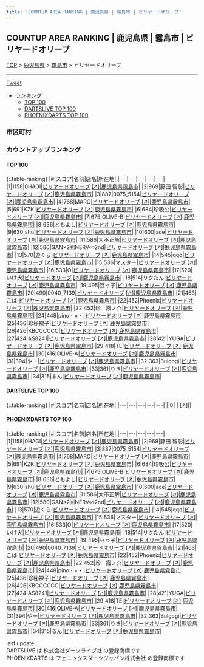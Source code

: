 ```yaml
---
title: 'COUNTUP AREA RANKING | 鹿児島県 | 霧島市 | ビリヤードオリーブ'
---
```

## COUNTUP AREA RANKING | 鹿児島県 | 霧島市 | ビリヤードオリーブ

[TOP](/darts/rank/) > [鹿児島県](/darts/rank/鹿児島県/) > [霧島市](/darts/rank/鹿児島県/霧島市/) > ビリヤードオリーブ

___

<a href="https://twitter.com/share?ref_src=twsrc%5Etfw" data-text="COUNTUP AREA RANKING | 鹿児島県霧島市ビリヤードオリーブ" class="twitter-share-button" data-hashtags="DARTSLIVE,PHOENIXDARTS,darts,ダーツ" data-show-count="false">Tweet</a>

* [ランキング](#カウントアップランキング)
    * [TOP 100](#top-100)
    * [DARTSLIVE TOP 100](#dartslive-top-100)
    * [PHOENIXDARTS TOP 100](#phoenixdarts-top-100)

### 市区町村

<ul>

</ul>

### カウントアップランキング

#### TOP 100



{:.table-ranking}
|#|スコア|名前|店名|所在地|
|---|---|---|---|---|
|1|1158|<span class="rank-name-pd">0HAGI</span>|<a href="/darts/rank/shops/93936.html">ビリヤードオリーブ</a> <a href="https://vs.phoenixdarts.com/jp/shop/shopDetailInfo/s_93936?s_seq=93936">[↗]</a>|<a href="/darts/rank/鹿児島県/霧島市">鹿児島県霧島市</a>|
|2|969|<span class="rank-name-pd">藤田 智彰</span>|<a href="/darts/rank/shops/93936.html">ビリヤードオリーブ</a> <a href="https://vs.phoenixdarts.com/jp/shop/shopDetailInfo/s_93936?s_seq=93936">[↗]</a>|<a href="/darts/rank/鹿児島県/霧島市">鹿児島県霧島市</a>|
|3|887|<span class="rank-name-pd">0075_5154</span>|<a href="/darts/rank/shops/93936.html">ビリヤードオリーブ</a> <a href="https://vs.phoenixdarts.com/jp/shop/shopDetailInfo/s_93936?s_seq=93936">[↗]</a>|<a href="/darts/rank/鹿児島県/霧島市">鹿児島県霧島市</a>|
|4|768|<span class="rank-name-pd">MARO</span>|<a href="/darts/rank/shops/93936.html">ビリヤードオリーブ</a> <a href="https://vs.phoenixdarts.com/jp/shop/shopDetailInfo/s_93936?s_seq=93936">[↗]</a>|<a href="/darts/rank/鹿児島県/霧島市">鹿児島県霧島市</a>|
|5|691|<span class="rank-name-pd">KZK</span>|<a href="/darts/rank/shops/93936.html">ビリヤードオリーブ</a> <a href="https://vs.phoenixdarts.com/jp/shop/shopDetailInfo/s_93936?s_seq=93936">[↗]</a>|<a href="/darts/rank/鹿児島県/霧島市">鹿児島県霧島市</a>|
|6|684|<span class="rank-name-pd">珍吸公</span>|<a href="/darts/rank/shops/93936.html">ビリヤードオリーブ</a> <a href="https://vs.phoenixdarts.com/jp/shop/shopDetailInfo/s_93936?s_seq=93936">[↗]</a>|<a href="/darts/rank/鹿児島県/霧島市">鹿児島県霧島市</a>|
|7|675|<span class="rank-name-pd">OLIVE-B</span>|<a href="/darts/rank/shops/93936.html">ビリヤードオリーブ</a> <a href="https://vs.phoenixdarts.com/jp/shop/shopDetailInfo/s_93936?s_seq=93936">[↗]</a>|<a href="/darts/rank/鹿児島県/霧島市">鹿児島県霧島市</a>|
|8|636|<span class="rank-name-pd">ともよし</span>|<a href="/darts/rank/shops/93936.html">ビリヤードオリーブ</a> <a href="https://vs.phoenixdarts.com/jp/shop/shopDetailInfo/s_93936?s_seq=93936">[↗]</a>|<a href="/darts/rank/鹿児島県/霧島市">鹿児島県霧島市</a>|
|9|630|<span class="rank-name-pd">shu</span>|<a href="/darts/rank/shops/93936.html">ビリヤードオリーブ</a> <a href="https://vs.phoenixdarts.com/jp/shop/shopDetailInfo/s_93936?s_seq=93936">[↗]</a>|<a href="/darts/rank/鹿児島県/霧島市">鹿児島県霧島市</a>|
|10|600|<span class="rank-name-pd">ace</span>|<a href="/darts/rank/shops/93936.html">ビリヤードオリーブ</a> <a href="https://vs.phoenixdarts.com/jp/shop/shopDetailInfo/s_93936?s_seq=93936">[↗]</a>|<a href="/darts/rank/鹿児島県/霧島市">鹿児島県霧島市</a>|
|11|586|<span class="rank-name-pd">大不正解</span>|<a href="/darts/rank/shops/93936.html">ビリヤードオリーブ</a> <a href="https://vs.phoenixdarts.com/jp/shop/shopDetailInfo/s_93936?s_seq=93936">[↗]</a>|<a href="/darts/rank/鹿児島県/霧島市">鹿児島県霧島市</a>|
|12|580|<span class="rank-name-pd">GAN×2㈲NERV∽2nd</span>|<a href="/darts/rank/shops/93936.html">ビリヤードオリーブ</a> <a href="https://vs.phoenixdarts.com/jp/shop/shopDetailInfo/s_93936?s_seq=93936">[↗]</a>|<a href="/darts/rank/鹿児島県/霧島市">鹿児島県霧島市</a>|
|13|570|<span class="rank-name-pd">遊くら</span>|<a href="/darts/rank/shops/93936.html">ビリヤードオリーブ</a> <a href="https://vs.phoenixdarts.com/jp/shop/shopDetailInfo/s_93936?s_seq=93936">[↗]</a>|<a href="/darts/rank/鹿児島県/霧島市">鹿児島県霧島市</a>|
|14|545|<span class="rank-name-pd">qqq</span>|<a href="/darts/rank/shops/93936.html">ビリヤードオリーブ</a> <a href="https://vs.phoenixdarts.com/jp/shop/shopDetailInfo/s_93936?s_seq=93936">[↗]</a>|<a href="/darts/rank/鹿児島県/霧島市">鹿児島県霧島市</a>|
|15|536|<span class="rank-name-pd">マスター</span>|<a href="/darts/rank/shops/93936.html">ビリヤードオリーブ</a> <a href="https://vs.phoenixdarts.com/jp/shop/shopDetailInfo/s_93936?s_seq=93936">[↗]</a>|<a href="/darts/rank/鹿児島県/霧島市">鹿児島県霧島市</a>|
|16|533|<span class="rank-name-pd">O</span>|<a href="/darts/rank/shops/93936.html">ビリヤードオリーブ</a> <a href="https://vs.phoenixdarts.com/jp/shop/shopDetailInfo/s_93936?s_seq=93936">[↗]</a>|<a href="/darts/rank/鹿児島県/霧島市">鹿児島県霧島市</a>|
|17|520|<span class="rank-name-pd">いけ犬</span>|<a href="/darts/rank/shops/93936.html">ビリヤードオリーブ</a> <a href="https://vs.phoenixdarts.com/jp/shop/shopDetailInfo/s_93936?s_seq=93936">[↗]</a>|<a href="/darts/rank/鹿児島県/霧島市">鹿児島県霧島市</a>|
|18|514|<span class="rank-name-pd">リクたん</span>|<a href="/darts/rank/shops/93936.html">ビリヤードオリーブ</a> <a href="https://vs.phoenixdarts.com/jp/shop/shopDetailInfo/s_93936?s_seq=93936">[↗]</a>|<a href="/darts/rank/鹿児島県/霧島市">鹿児島県霧島市</a>|
|19|495|<span class="rank-name-pd">豆っ子</span>|<a href="/darts/rank/shops/93936.html">ビリヤードオリーブ</a> <a href="https://vs.phoenixdarts.com/jp/shop/shopDetailInfo/s_93936?s_seq=93936">[↗]</a>|<a href="/darts/rank/鹿児島県/霧島市">鹿児島県霧島市</a>|
|20|490|<span class="rank-name-pd">0040_7139</span>|<a href="/darts/rank/shops/93936.html">ビリヤードオリーブ</a> <a href="https://vs.phoenixdarts.com/jp/shop/shopDetailInfo/s_93936?s_seq=93936">[↗]</a>|<a href="/darts/rank/鹿児島県/霧島市">鹿児島県霧島市</a>|
|21|463|<span class="rank-name-pd">こは</span>|<a href="/darts/rank/shops/93936.html">ビリヤードオリーブ</a> <a href="https://vs.phoenixdarts.com/jp/shop/shopDetailInfo/s_93936?s_seq=93936">[↗]</a>|<a href="/darts/rank/鹿児島県/霧島市">鹿児島県霧島市</a>|
|22|452|<span class="rank-name-pd">Phoenix</span>|<a href="/darts/rank/shops/93936.html">ビリヤードオリーブ</a> <a href="https://vs.phoenixdarts.com/jp/shop/shopDetailInfo/s_93936?s_seq=93936">[↗]</a>|<a href="/darts/rank/鹿児島県/霧島市">鹿児島県霧島市</a>|
|22|452|<span class="rank-name-pd">珍　霞ノ介</span>|<a href="/darts/rank/shops/93936.html">ビリヤードオリーブ</a> <a href="https://vs.phoenixdarts.com/jp/shop/shopDetailInfo/s_93936?s_seq=93936">[↗]</a>|<a href="/darts/rank/鹿児島県/霧島市">鹿児島県霧島市</a>|
|24|448|<span class="rank-name-pd">pino・×・</span>|<a href="/darts/rank/shops/93936.html">ビリヤードオリーブ</a> <a href="https://vs.phoenixdarts.com/jp/shop/shopDetailInfo/s_93936?s_seq=93936">[↗]</a>|<a href="/darts/rank/鹿児島県/霧島市">鹿児島県霧島市</a>|
|25|436|<span class="rank-name-pd">珍秘裸子</span>|<a href="/darts/rank/shops/93936.html">ビリヤードオリーブ</a> <a href="https://vs.phoenixdarts.com/jp/shop/shopDetailInfo/s_93936?s_seq=93936">[↗]</a>|<a href="/darts/rank/鹿児島県/霧島市">鹿児島県霧島市</a>|
|26|426|<span class="rank-name-pd">KBCCCCCC</span>|<a href="/darts/rank/shops/93936.html">ビリヤードオリーブ</a> <a href="https://vs.phoenixdarts.com/jp/shop/shopDetailInfo/s_93936?s_seq=93936">[↗]</a>|<a href="/darts/rank/鹿児島県/霧島市">鹿児島県霧島市</a>|
|27|424|<span class="rank-name-pd">AS8241</span>|<a href="/darts/rank/shops/93936.html">ビリヤードオリーブ</a> <a href="https://vs.phoenixdarts.com/jp/shop/shopDetailInfo/s_93936?s_seq=93936">[↗]</a>|<a href="/darts/rank/鹿児島県/霧島市">鹿児島県霧島市</a>|
|28|421|<span class="rank-name-pd">YUGA</span>|<a href="/darts/rank/shops/93936.html">ビリヤードオリーブ</a> <a href="https://vs.phoenixdarts.com/jp/shop/shopDetailInfo/s_93936?s_seq=93936">[↗]</a>|<a href="/darts/rank/鹿児島県/霧島市">鹿児島県霧島市</a>|
|29|418|<span class="rank-name-pd">TE</span>|<a href="/darts/rank/shops/93936.html">ビリヤードオリーブ</a> <a href="https://vs.phoenixdarts.com/jp/shop/shopDetailInfo/s_93936?s_seq=93936">[↗]</a>|<a href="/darts/rank/鹿児島県/霧島市">鹿児島県霧島市</a>|
|30|416|<span class="rank-name-pd">OLIVE-A</span>|<a href="/darts/rank/shops/93936.html">ビリヤードオリーブ</a> <a href="https://vs.phoenixdarts.com/jp/shop/shopDetailInfo/s_93936?s_seq=93936">[↗]</a>|<a href="/darts/rank/鹿児島県/霧島市">鹿児島県霧島市</a>|
|31|394|<span class="rank-name-pd">やー</span>|<a href="/darts/rank/shops/93936.html">ビリヤードオリーブ</a> <a href="https://vs.phoenixdarts.com/jp/shop/shopDetailInfo/s_93936?s_seq=93936">[↗]</a>|<a href="/darts/rank/鹿児島県/霧島市">鹿児島県霧島市</a>|
|32|363|<span class="rank-name-pd">Bulgogi</span>|<a href="/darts/rank/shops/93936.html">ビリヤードオリーブ</a> <a href="https://vs.phoenixdarts.com/jp/shop/shopDetailInfo/s_93936?s_seq=93936">[↗]</a>|<a href="/darts/rank/鹿児島県/霧島市">鹿児島県霧島市</a>|
|33|361|<span class="rank-name-pd">りき</span>|<a href="/darts/rank/shops/93936.html">ビリヤードオリーブ</a> <a href="https://vs.phoenixdarts.com/jp/shop/shopDetailInfo/s_93936?s_seq=93936">[↗]</a>|<a href="/darts/rank/鹿児島県/霧島市">鹿児島県霧島市</a>|
|34|315|<span class="rank-name-pd">るん</span>|<a href="/darts/rank/shops/93936.html">ビリヤードオリーブ</a> <a href="https://vs.phoenixdarts.com/jp/shop/shopDetailInfo/s_93936?s_seq=93936">[↗]</a>|<a href="/darts/rank/鹿児島県/霧島市">鹿児島県霧島市</a>|


#### DARTSLIVE TOP 100



{:.table-ranking}
|#|スコア|名前|店名|所在地|
|---|---|---|---|---|
||0|<span class="rank-name-dl"> </span>|<a href="/darts/rank/shops/.html"></a> <a href="">[↗]</a>|<a href="/darts/rank//"></a>|


#### PHOENIXDARTS TOP 100



{:.table-ranking}
|#|スコア|名前|店名|所在地|
|---|---|---|---|---|
|1|1158|<span class="rank-name-pd">0HAGI</span>|<a href="/darts/rank/shops/93936.html">ビリヤードオリーブ</a> <a href="https://vs.phoenixdarts.com/jp/shop/shopDetailInfo/s_93936?s_seq=93936">[↗]</a>|<a href="/darts/rank/鹿児島県/霧島市">鹿児島県霧島市</a>|
|2|969|<span class="rank-name-pd">藤田 智彰</span>|<a href="/darts/rank/shops/93936.html">ビリヤードオリーブ</a> <a href="https://vs.phoenixdarts.com/jp/shop/shopDetailInfo/s_93936?s_seq=93936">[↗]</a>|<a href="/darts/rank/鹿児島県/霧島市">鹿児島県霧島市</a>|
|3|887|<span class="rank-name-pd">0075_5154</span>|<a href="/darts/rank/shops/93936.html">ビリヤードオリーブ</a> <a href="https://vs.phoenixdarts.com/jp/shop/shopDetailInfo/s_93936?s_seq=93936">[↗]</a>|<a href="/darts/rank/鹿児島県/霧島市">鹿児島県霧島市</a>|
|4|768|<span class="rank-name-pd">MARO</span>|<a href="/darts/rank/shops/93936.html">ビリヤードオリーブ</a> <a href="https://vs.phoenixdarts.com/jp/shop/shopDetailInfo/s_93936?s_seq=93936">[↗]</a>|<a href="/darts/rank/鹿児島県/霧島市">鹿児島県霧島市</a>|
|5|691|<span class="rank-name-pd">KZK</span>|<a href="/darts/rank/shops/93936.html">ビリヤードオリーブ</a> <a href="https://vs.phoenixdarts.com/jp/shop/shopDetailInfo/s_93936?s_seq=93936">[↗]</a>|<a href="/darts/rank/鹿児島県/霧島市">鹿児島県霧島市</a>|
|6|684|<span class="rank-name-pd">珍吸公</span>|<a href="/darts/rank/shops/93936.html">ビリヤードオリーブ</a> <a href="https://vs.phoenixdarts.com/jp/shop/shopDetailInfo/s_93936?s_seq=93936">[↗]</a>|<a href="/darts/rank/鹿児島県/霧島市">鹿児島県霧島市</a>|
|7|675|<span class="rank-name-pd">OLIVE-B</span>|<a href="/darts/rank/shops/93936.html">ビリヤードオリーブ</a> <a href="https://vs.phoenixdarts.com/jp/shop/shopDetailInfo/s_93936?s_seq=93936">[↗]</a>|<a href="/darts/rank/鹿児島県/霧島市">鹿児島県霧島市</a>|
|8|636|<span class="rank-name-pd">ともよし</span>|<a href="/darts/rank/shops/93936.html">ビリヤードオリーブ</a> <a href="https://vs.phoenixdarts.com/jp/shop/shopDetailInfo/s_93936?s_seq=93936">[↗]</a>|<a href="/darts/rank/鹿児島県/霧島市">鹿児島県霧島市</a>|
|9|630|<span class="rank-name-pd">shu</span>|<a href="/darts/rank/shops/93936.html">ビリヤードオリーブ</a> <a href="https://vs.phoenixdarts.com/jp/shop/shopDetailInfo/s_93936?s_seq=93936">[↗]</a>|<a href="/darts/rank/鹿児島県/霧島市">鹿児島県霧島市</a>|
|10|600|<span class="rank-name-pd">ace</span>|<a href="/darts/rank/shops/93936.html">ビリヤードオリーブ</a> <a href="https://vs.phoenixdarts.com/jp/shop/shopDetailInfo/s_93936?s_seq=93936">[↗]</a>|<a href="/darts/rank/鹿児島県/霧島市">鹿児島県霧島市</a>|
|11|586|<span class="rank-name-pd">大不正解</span>|<a href="/darts/rank/shops/93936.html">ビリヤードオリーブ</a> <a href="https://vs.phoenixdarts.com/jp/shop/shopDetailInfo/s_93936?s_seq=93936">[↗]</a>|<a href="/darts/rank/鹿児島県/霧島市">鹿児島県霧島市</a>|
|12|580|<span class="rank-name-pd">GAN×2㈲NERV∽2nd</span>|<a href="/darts/rank/shops/93936.html">ビリヤードオリーブ</a> <a href="https://vs.phoenixdarts.com/jp/shop/shopDetailInfo/s_93936?s_seq=93936">[↗]</a>|<a href="/darts/rank/鹿児島県/霧島市">鹿児島県霧島市</a>|
|13|570|<span class="rank-name-pd">遊くら</span>|<a href="/darts/rank/shops/93936.html">ビリヤードオリーブ</a> <a href="https://vs.phoenixdarts.com/jp/shop/shopDetailInfo/s_93936?s_seq=93936">[↗]</a>|<a href="/darts/rank/鹿児島県/霧島市">鹿児島県霧島市</a>|
|14|545|<span class="rank-name-pd">qqq</span>|<a href="/darts/rank/shops/93936.html">ビリヤードオリーブ</a> <a href="https://vs.phoenixdarts.com/jp/shop/shopDetailInfo/s_93936?s_seq=93936">[↗]</a>|<a href="/darts/rank/鹿児島県/霧島市">鹿児島県霧島市</a>|
|15|536|<span class="rank-name-pd">マスター</span>|<a href="/darts/rank/shops/93936.html">ビリヤードオリーブ</a> <a href="https://vs.phoenixdarts.com/jp/shop/shopDetailInfo/s_93936?s_seq=93936">[↗]</a>|<a href="/darts/rank/鹿児島県/霧島市">鹿児島県霧島市</a>|
|16|533|<span class="rank-name-pd">O</span>|<a href="/darts/rank/shops/93936.html">ビリヤードオリーブ</a> <a href="https://vs.phoenixdarts.com/jp/shop/shopDetailInfo/s_93936?s_seq=93936">[↗]</a>|<a href="/darts/rank/鹿児島県/霧島市">鹿児島県霧島市</a>|
|17|520|<span class="rank-name-pd">いけ犬</span>|<a href="/darts/rank/shops/93936.html">ビリヤードオリーブ</a> <a href="https://vs.phoenixdarts.com/jp/shop/shopDetailInfo/s_93936?s_seq=93936">[↗]</a>|<a href="/darts/rank/鹿児島県/霧島市">鹿児島県霧島市</a>|
|18|514|<span class="rank-name-pd">リクたん</span>|<a href="/darts/rank/shops/93936.html">ビリヤードオリーブ</a> <a href="https://vs.phoenixdarts.com/jp/shop/shopDetailInfo/s_93936?s_seq=93936">[↗]</a>|<a href="/darts/rank/鹿児島県/霧島市">鹿児島県霧島市</a>|
|19|495|<span class="rank-name-pd">豆っ子</span>|<a href="/darts/rank/shops/93936.html">ビリヤードオリーブ</a> <a href="https://vs.phoenixdarts.com/jp/shop/shopDetailInfo/s_93936?s_seq=93936">[↗]</a>|<a href="/darts/rank/鹿児島県/霧島市">鹿児島県霧島市</a>|
|20|490|<span class="rank-name-pd">0040_7139</span>|<a href="/darts/rank/shops/93936.html">ビリヤードオリーブ</a> <a href="https://vs.phoenixdarts.com/jp/shop/shopDetailInfo/s_93936?s_seq=93936">[↗]</a>|<a href="/darts/rank/鹿児島県/霧島市">鹿児島県霧島市</a>|
|21|463|<span class="rank-name-pd">こは</span>|<a href="/darts/rank/shops/93936.html">ビリヤードオリーブ</a> <a href="https://vs.phoenixdarts.com/jp/shop/shopDetailInfo/s_93936?s_seq=93936">[↗]</a>|<a href="/darts/rank/鹿児島県/霧島市">鹿児島県霧島市</a>|
|22|452|<span class="rank-name-pd">Phoenix</span>|<a href="/darts/rank/shops/93936.html">ビリヤードオリーブ</a> <a href="https://vs.phoenixdarts.com/jp/shop/shopDetailInfo/s_93936?s_seq=93936">[↗]</a>|<a href="/darts/rank/鹿児島県/霧島市">鹿児島県霧島市</a>|
|22|452|<span class="rank-name-pd">珍　霞ノ介</span>|<a href="/darts/rank/shops/93936.html">ビリヤードオリーブ</a> <a href="https://vs.phoenixdarts.com/jp/shop/shopDetailInfo/s_93936?s_seq=93936">[↗]</a>|<a href="/darts/rank/鹿児島県/霧島市">鹿児島県霧島市</a>|
|24|448|<span class="rank-name-pd">pino・×・</span>|<a href="/darts/rank/shops/93936.html">ビリヤードオリーブ</a> <a href="https://vs.phoenixdarts.com/jp/shop/shopDetailInfo/s_93936?s_seq=93936">[↗]</a>|<a href="/darts/rank/鹿児島県/霧島市">鹿児島県霧島市</a>|
|25|436|<span class="rank-name-pd">珍秘裸子</span>|<a href="/darts/rank/shops/93936.html">ビリヤードオリーブ</a> <a href="https://vs.phoenixdarts.com/jp/shop/shopDetailInfo/s_93936?s_seq=93936">[↗]</a>|<a href="/darts/rank/鹿児島県/霧島市">鹿児島県霧島市</a>|
|26|426|<span class="rank-name-pd">KBCCCCCC</span>|<a href="/darts/rank/shops/93936.html">ビリヤードオリーブ</a> <a href="https://vs.phoenixdarts.com/jp/shop/shopDetailInfo/s_93936?s_seq=93936">[↗]</a>|<a href="/darts/rank/鹿児島県/霧島市">鹿児島県霧島市</a>|
|27|424|<span class="rank-name-pd">AS8241</span>|<a href="/darts/rank/shops/93936.html">ビリヤードオリーブ</a> <a href="https://vs.phoenixdarts.com/jp/shop/shopDetailInfo/s_93936?s_seq=93936">[↗]</a>|<a href="/darts/rank/鹿児島県/霧島市">鹿児島県霧島市</a>|
|28|421|<span class="rank-name-pd">YUGA</span>|<a href="/darts/rank/shops/93936.html">ビリヤードオリーブ</a> <a href="https://vs.phoenixdarts.com/jp/shop/shopDetailInfo/s_93936?s_seq=93936">[↗]</a>|<a href="/darts/rank/鹿児島県/霧島市">鹿児島県霧島市</a>|
|29|418|<span class="rank-name-pd">TE</span>|<a href="/darts/rank/shops/93936.html">ビリヤードオリーブ</a> <a href="https://vs.phoenixdarts.com/jp/shop/shopDetailInfo/s_93936?s_seq=93936">[↗]</a>|<a href="/darts/rank/鹿児島県/霧島市">鹿児島県霧島市</a>|
|30|416|<span class="rank-name-pd">OLIVE-A</span>|<a href="/darts/rank/shops/93936.html">ビリヤードオリーブ</a> <a href="https://vs.phoenixdarts.com/jp/shop/shopDetailInfo/s_93936?s_seq=93936">[↗]</a>|<a href="/darts/rank/鹿児島県/霧島市">鹿児島県霧島市</a>|
|31|394|<span class="rank-name-pd">やー</span>|<a href="/darts/rank/shops/93936.html">ビリヤードオリーブ</a> <a href="https://vs.phoenixdarts.com/jp/shop/shopDetailInfo/s_93936?s_seq=93936">[↗]</a>|<a href="/darts/rank/鹿児島県/霧島市">鹿児島県霧島市</a>|
|32|363|<span class="rank-name-pd">Bulgogi</span>|<a href="/darts/rank/shops/93936.html">ビリヤードオリーブ</a> <a href="https://vs.phoenixdarts.com/jp/shop/shopDetailInfo/s_93936?s_seq=93936">[↗]</a>|<a href="/darts/rank/鹿児島県/霧島市">鹿児島県霧島市</a>|
|33|361|<span class="rank-name-pd">りき</span>|<a href="/darts/rank/shops/93936.html">ビリヤードオリーブ</a> <a href="https://vs.phoenixdarts.com/jp/shop/shopDetailInfo/s_93936?s_seq=93936">[↗]</a>|<a href="/darts/rank/鹿児島県/霧島市">鹿児島県霧島市</a>|
|34|315|<span class="rank-name-pd">るん</span>|<a href="/darts/rank/shops/93936.html">ビリヤードオリーブ</a> <a href="https://vs.phoenixdarts.com/jp/shop/shopDetailInfo/s_93936?s_seq=93936">[↗]</a>|<a href="/darts/rank/鹿児島県/霧島市">鹿児島県霧島市</a>|


<div class="footer border-top border-gray-light mt-5 pt-3 text-right text-gray">
    last update : <span style="font-weight: italic" id="foot_last_modified"></span><br />
    DARTSLIVE は 株式会社ダーツライブ社 の登録商標です<br />
    PHOENIXDARTS は フェニックスダーツジャパン株式会社 の登録商標です<br />
</div>

<script src="https://cdnjs.cloudflare.com/ajax/libs/jquery.tablesorter/2.31.3/js/jquery.tablesorter.min.js" integrity="sha512-qzgd5cYSZcosqpzpn7zF2ZId8f/8CHmFKZ8j7mU4OUXTNRd5g+ZHBPsgKEwoqxCtdQvExE5LprwwPAgoicguNg==" crossorigin="anonymous" referrerpolicy="no-referrer"></script>
<link rel="stylesheet" href="https://cdnjs.cloudflare.com/ajax/libs/jquery.tablesorter/2.31.3/css/theme.default.min.css" integrity="sha512-wghhOJkjQX0Lh3NSWvNKeZ0ZpNn+SPVXX1Qyc9OCaogADktxrBiBdKGDoqVUOyhStvMBmJQ8ZdMHiR3wuEq8+w==" crossorigin="anonymous" referrerpolicy="no-referrer" />
<script>
$(function() {
    $(".table-ranking").tablesorter({sortList:[[0, 0]]});
    $("#foot_last_modified").text(formatDate(new Date(document.lastModified), 'yyyy-MM-dd HH:mm:ss'));
});
</script>

<script async src="https://platform.twitter.com/widgets.js" charset="utf-8"></script>